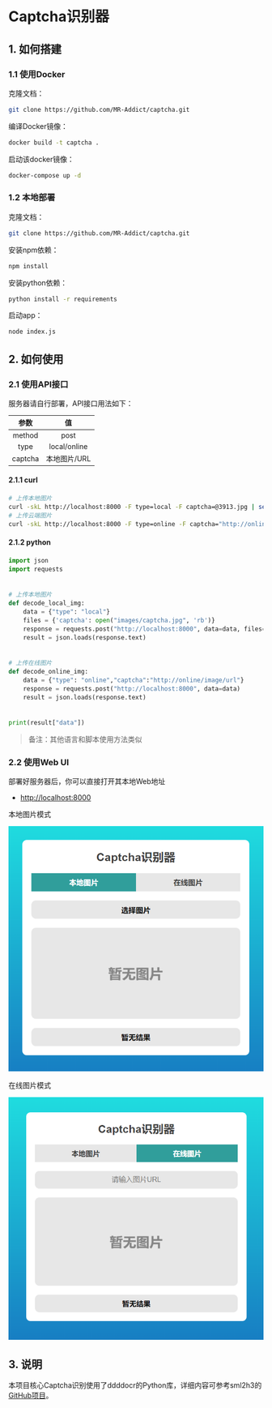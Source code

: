 # Captcha识别器

## 1. 如何搭建

### 1.1 使用Docker

克隆文档：

```bash
git clone https://github.com/MR-Addict/captcha.git
```

编译Docker镜像：

```bash
docker build -t captcha .
```

启动该docker镜像：

```bash
docker-compose up -d
```

### 1.2 本地部署

克隆文档：

```bash
git clone https://github.com/MR-Addict/captcha.git
```

安装npm依赖：

```bash
npm install
```

安装python依赖：

```bash
python install -r requirements
```

启动app：

```bash
node index.js
```

## 2. 如何使用

### 2.1 使用API接口

服务器请自行部署，API接口用法如下：

|  参数   |      值      |
| :-----: | :----------: |
| method  |     post     |
|  type   | local/online |
| captcha | 本地图片/URL |

#### 2.1.1 curl

```bash
# 上传本地图片
curl -skL http://localhost:8000 -F type=local -F captcha=@3913.jpg | sed -E 's/.*"message":"?([^,"]*)"?.*/\1/'
# 上传云端图片
curl -skL http://localhost:8000 -F type=online -F captcha="http://online/image/url" | sed -E 's/.*"message":"?([^,"]*)"?.*/\1/'
```

#### 2.1.2 python

```python
import json
import requests


# 上传本地图片
def decode_local_img:
    data = {"type": "local"}
    files = {'captcha': open("images/captcha.jpg", 'rb')}
    response = requests.post("http://localhost:8000", data=data, files=files)
    result = json.loads(response.text)


# 上传在线图片
def decode_online_img:
    data = {"type": "online","captcha":"http://online/image/url"}
    response = requests.post("http://localhost:8000", data=data)
    result = json.loads(response.text)


print(result["data"])
```

> 备注：其他语言和脚本使用方法类似

### 2.2 使用Web UI

部署好服务器后，你可以直接打开其本地Web地址

- [http://localhost:8000](http://localhost:8000)

本地图片模式

![local-mode](images/local.png)

在线图片模式

![online-mode](images/online.png)

## 3. 说明

本项目核心Captcha识别使用了ddddocr的Python库，详细内容可参考sml2h3的[GitHub项目](https://github.com/sml2h3/ddddocr)。
